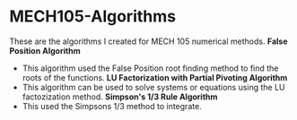 # MECH105-Algorithms
These are the algorithms I created for MECH 105 numerical methods.
 **False Position Algorithm**
- This algorithm used the False Position root finding method to find the roots of the functions.
**LU Factorization with Partial Pivoting Algorithm**
- This algorithm can be used to solve systems or equations using the LU factozization method.
**Simpson's 1/3 Rule Algorithm**
- This used the Simpsons 1/3 method to integrate.
